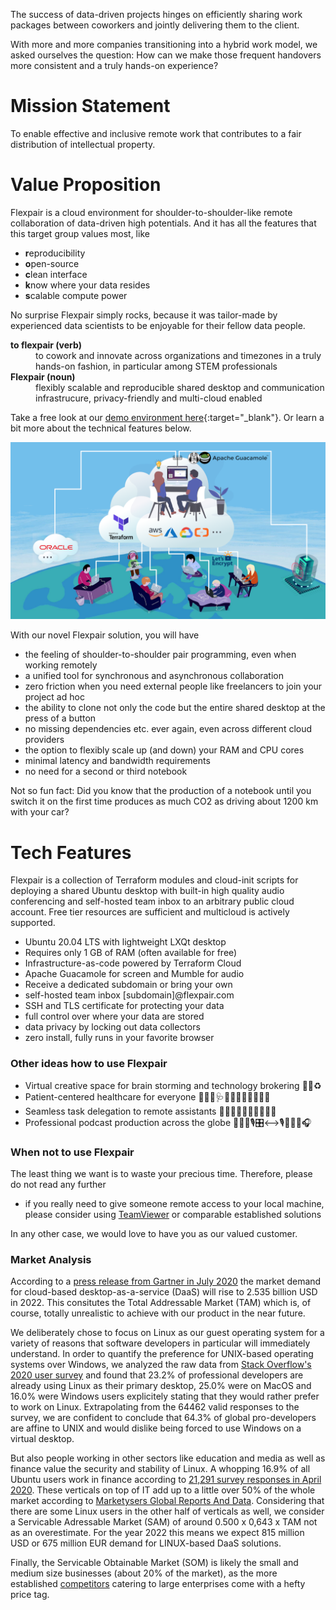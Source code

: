 The success of data-driven projects hinges on efficiently sharing work packages between coworkers and jointly delivering them to the client.

With more and more companies transitioning into a hybrid work model, we asked ourselves the question: How can we make those frequent handovers more consistent and a truly hands-on experience?

# Mission Statement

To enable effective and inclusive remote work that contributes to a fair distribution of intellectual property.

# Value Proposition

Flexpair is a cloud environment for shoulder-to-shoulder-like remote collaboration of data-driven high potentials. And it has all the features that this target group values most, like

- **r**eproducibility
- **o**pen-source
- **c**lean interface
- **k**now where your data resides
- **s**calable compute power

 No surprise Flexpair simply rocks, because it was tailor-made by experienced data scientists to be enjoyable for their fellow data people.

<dl>
  <dt><strong>to flexpair (verb)</strong></dt>
  <dd>to cowork and innovate across organizations and timezones in a truly hands-on fashion, in particular among STEM professionals</dd>
  <dt><strong>Flexpair (noun)</strong></dt>
  <dd>flexibly scalable and reproducible shared desktop and communication infrastrucure, privacy-friendly and multi-cloud enabled</dd>
</dl>

Take a free look at our [demo environment here](http://demo.flexpair.com){:target="_blank"}. Or learn a bit more about the technical features below.

![](architecture.png)

With our novel Flexpair solution, you will have
- the feeling of shoulder-to-shoulder pair programming, even when working remotely
- a unified tool for synchronous and asynchronous collaboration
- zero friction when you need external people like freelancers to join your project ad hoc
- the ability to clone not only the code but the entire shared desktop at the press of a button
- no missing dependencies etc. ever again, even across different cloud providers
- the option to flexibly scale up (and down) your RAM and CPU cores
- minimal latency and bandwidth requirements
- no need for a second or third notebook

Not so fun fact: Did you know that the production of a notebook until you switch it on the first time produces as much CO2 as driving about 1200 km with your car?

# Tech Features

Flexpair is a collection of Terraform modules and cloud-init scripts for deploying a shared Ubuntu desktop with built-in high quality audio conferencing and self-hosted team inbox to an arbitrary public cloud account. Free tier resources are sufficient and multicloud is actively supported.

- Ubuntu 20.04 LTS with lightweight LXQt desktop
- Requires only 1 GB of RAM (often available for free)
- Infrastructure-as-code powered by Terraform Cloud
- Apache Guacamole for screen and Mumble for audio
- Receive a dedicated subdomain or bring your own
- self-hosted team inbox [subdomain]@flexpair.com
- SSH and TLS certificate for protecting your data
- full control over where your data are stored
- data privacy by locking out data collectors
- zero install, fully runs in your favorite browser


### Other ideas how to use Flexpair

- Virtual creative space for brain storming and technology brokering 🧠💡♻
- Patient-centered healthcare for everyone 🏥👩‍⚕️️🩺🤕🧘📧👩🏾‍🔬‍🧫🔬
- Seamless task delegation to remote assistants 👩🏻‍💼👉🏻✅👂🏼‍🧞‍♂️
- Professional podcast production across the globe 👳🏿‍♂️🎙🎛⟷🎙👨🏻‍🦰🎧

### When not to use Flexpair

The least thing we want is to waste your precious time. Therefore, please do not read any further

- if you really need to give someone remote access to your local machine, please consider using [TeamViewer](https://www.teamviewer.com/en/) or comparable established solutions

In any other case, we would love to have you as our valued customer.



### Market Analysis

According to a [press release from Gartner in July 2020](https://www.gartner.com/en/newsroom/press-releases/2020-07-23-gartner-forecasts-worldwide-public-cloud-revenue-to-grow-6point3-percent-in-2020) the market demand for cloud-based desktop-as-a-service (DaaS) will rise to 2.535 billion USD in 2022. This consitutes the Total Addressable Market (TAM) which is, of course, totally unrealistic to achieve with our product in the near future.

We deliberately chose to focus on Linux as our guest operating system for a variety of reasons that software developers in particular will immediately understand. In order to quantify the preference for UNIX-based operating systems over Windows, we analyzed the raw data from [Stack Overflow's 2020 user survey](https://insights.stackoverflow.com/survey/2020) and found that 23.2% of professional developers are already using Linux as their primary desktop, 25.0% were on MacOS and 16.0% were Windows users explicitely stating that they would rather prefer to work on Linux. Extrapolating from the 64462 valid responses to the survey, we are confident to conclude that 64.3% of global pro-developers are affine to UNIX and would dislike being forced to use Windows on a virtual desktop.

But also people working in other sectors like education and media as well as finance value the security and stability of Linux. A whopping 16.9% of all Ubuntu users work in finance according to [21,291 survey responses in April 2020](https://ubuntu.com/blog/ubuntu-20-04-survey-results). These verticals on top of IT add up to a little over 50% of the whole market according to [Marketysers Global Reports And Data](https://www.reportsanddata.com/report-detail/desktop-virtualization-market). Considering that there are some Linux users in the other half of verticals as well, we consider a Servicable Adressable Market (SAM) of around 0.500 x 0,643 x TAM not as an overestimate. For the year 2022 this means we expect 815 million USD or 675 million EUR demand for LINUX-based DaaS solutions.

Finally, the Servicable Obtainable Market (SOM) is likely the small and medium size businesses (about 20% of the market), as the more established [competitors](https://www.g2.com/products/shells-com/competitors/alternatives) catering to large enterprises come with a hefty price tag.

